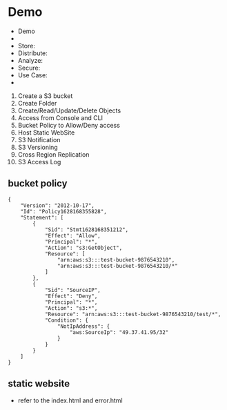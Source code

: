 # Demo

- Demo
- 
- Store:
- Distribute:
- Analyze:
- Secure:
- Use Case:
- 

1. Create a S3 bucket
2. Create Folder
3. Create/Read/Update/Delete Objects
4. Access from Console and CLI
5. Bucket Policy to Allow/Deny access
6. Host Static WebSite
7. S3 Notification
8. S3 Versioning 
9. Cross Region Replication
10. S3 Access Log


## bucket policy
    {
        "Version": "2012-10-17",
        "Id": "Policy1628168355828",
        "Statement": [
            {
                "Sid": "Stmt1628168351212",
                "Effect": "Allow",
                "Principal": "*",
                "Action": "s3:GetObject",
                "Resource": [
                    "arn:aws:s3:::test-bucket-9876543210",
                    "arn:aws:s3:::test-bucket-9876543210/*"
                ]
            },
            {
                "Sid": "SourceIP",
                "Effect": "Deny",
                "Principal": "*",
                "Action": "s3:*",
                "Resource": "arn:aws:s3:::test-bucket-9876543210/test/*",
                "Condition": {
                    "NotIpAddress": {
                        "aws:SourceIp": "49.37.41.95/32"
                    }
                }
            }
        ]
    }

## static website 
- refer to the index.html and error.html